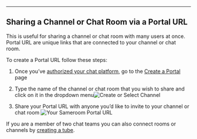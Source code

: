 ---

## Sharing a Channel or Chat Room via a Portal URL

This is useful for sharing a channel or chat room with many users at once. Portal URL are unique links that are connected to your channel or chat room.

To create a Portal URL follow these steps:

1. Once you’ve [authorized your chat platform](/getting-started/en/authorizing/README), go to the <a href="https://sameroom.io/#/create-a-portal" target="_blank">Create a Portal</a> page

2. Type the name of the channel or chat room that you wish to share and click on it in the dropdown menu![Create or Select Channel](https://in.kato.im/36d49554b752b7144051ab70fb3db836b3e74edbbc60efbd62bed1009577403c/Sameroom%20Create%20Slack%20Portal%20copy.png)

3. Share your Portal URL with anyone you’d like to invite to your channel or chat room
![Your Sameroom Portal URL](https://in.kato.im/b450e18e6de4847cc19396187d655a94b4a7bb5f6c417d0f7ba124d942f6738d/Sameroom%20Create%20Portal%20Success.png)

If you are a member of two chat teams you can also connect rooms or channels by [creating a tube](/getting-started/en/tubes/README).
